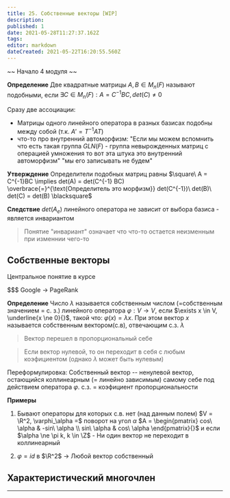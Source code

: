```yaml
---
title: 25. Собственные векторы [WIP]
description: 
published: 1
date: 2021-05-28T11:27:37.162Z
tags: 
editor: markdown
dateCreated: 2021-05-22T16:20:55.560Z
---
```


~~ Начало 4 модуля ~~


**Определение** Две квадратные матрицы $A, B \in M_n(F)$ называют подобными, если $\exists C \in M_n(F): A = C^{-1}BC, det(C) \neq 0$

Сразу две ассоциации: 
- Матрицы одного линейного оператора в разных базисах подобны между собой (т.к. $A' = T^{-1}AT$)
- что-то про внутренний автоморфизм: "Если мы можем вспомнить что есть такая группа $GLN(F)$ - группа невырожденных матриц с операцией умножения то вот эта штука это внутренний автоморфизм" "мы его записывать не будем"

**Утверждение** Определители подобных матриц равны
$\square\ A = C^{-1}BC \implies det(A) = det(C^{-1} BC) \overbrace{=}^{\text{Определитель это морфизм}} det(C^{-1})\ det(B)\ det(C) = det(B) \blacksquare$

**Следствие** $det(A_e)$ линейного оператора не зависит от выбора базиса - является инвариантом

> Понятие "инвариант" означает что что-то остается неизменным при изменнии чего-то

## Собственные векторы
Центральное понятие в курсе

\$\$\$ Google $\rightarrow$ PageRank

**Определение** Число $\lambda$ называется собственным числом (=собственным значением = с. з.) линейного оператора $\varphi: V \to V$, если $\exists x \in V, \underline{x \ne 0}{}$, такой что: $\varphi(x) = \lambda x$. При этом вектор $x$ называется собственным вектором(с.в), отвечающим с.з. $\lambda$

> Вектор перешел в пропорциональный себе

> Если вектор нулевой, то он переходит в себя с любым коэфициентом (однако $\lambda$ может быть нулевым)

Переформулировка: Собственный вектор -- ненулевой вектор, остающийся коллинеарным (= линейно зависимым) самому себе под действием оператора $\varphi$. с.з. $=$ коэфициент пропорциональности

**Примеры** 
1. Бывают операторы для которых с.в. нет (над данным полем)
$V = \R^2, \varphi_\alpha =$ поворот на угол $\alpha$
$A = \begin{pmatrix}
cos\ \alpha & -sin\ \alpha \\
sin\ \alpha & cos\ \alpha
\end{pmatrix}{}$ и если $\alpha \ne \pi k, k \in \Z$ - Ни один вектор не переходит в коллинеарный

2. $\varphi = id$ в $\R^2$ $\rightarrow$ Любой вектор собственный

## Характеристический многочлен



---

